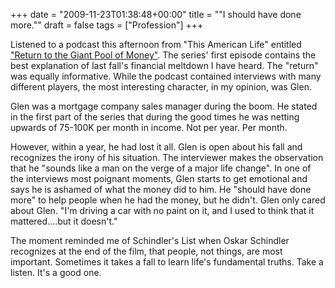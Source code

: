 +++
date = "2009-11-23T01:38:48+00:00"
title = "\"I should have done more.\""
draft = false
tags = ["Profession"]
+++

Listened to a podcast this afternoon from "This American Life" entitled ["Return to the Giant Pool of Money"](http://www.thisamericanlife.org/Radio_Episode.aspx?sched=1318). The series' first episode contains the best explanation of last fall's financial meltdown I have heard. The "return" was equally informative. While the podcast contained interviews with many different players, the most interesting character, in my opinion, was Glen. 

Glen was a mortgage company sales manager during the boom. He stated in the first part of the series that during the good times he was netting upwards of 75-100K per month in income. Not per year. Per month. 

However, within a year, he had lost it all. Glen is open about his fall and recognizes the irony of his situation. The interviewer makes the observation that he "sounds like a man on the verge of a major life change". In one of the interviews most poignant moments, Glen starts to get emotional and says he is ashamed of what the money did to him. He "should have done more" to help people when he had the money, but he didn't. Glen only cared about Glen. "I'm driving a car with no paint on it, and I used to think that it mattered....but it doesn't." 

The moment reminded me of Schindler's List when Oskar Schindler recognizes at the end of the film, that people, not things, are most important. Sometimes it takes a fall to learn life's fundamental truths. Take a listen. It's a good one.
